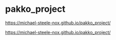 # pakko_project

https://michael-steele-nox.github.io/pakko_project/
 
https://michael-steele-nox.github.io/pakko_project/
